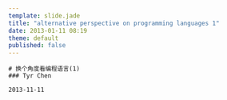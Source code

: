 ```yaml
---
template: slide.jade
title: "alternative perspective on programming languages 1"
date: 2013-01-11 08:19
theme: default
published: false
---
```


    # 换个角度看编程语言(1)
    ### Tyr Chen

    2013-11-11